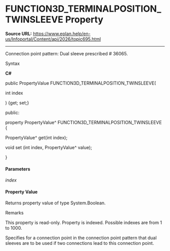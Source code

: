 # FUNCTION3D_TERMINALPOSITION_TWINSLEEVE Property

**Source URL:** https://www.eplan.help/en-us/Infoportal/Content/api/2026/topic695.html

---

Connection point pattern: Dual sleeve prescribed # 36065.

Syntax

**C#**



public PropertyValue FUNCTION3D_TERMINALPOSITION_TWINSLEEVE( 

   int index

) {get; set;}

public:

property PropertyValue^ FUNCTION3D_TERMINALPOSITION_TWINSLEEVE {

   PropertyValue^ get(int index);

   void set (int index, PropertyValue^ value);

}


#### Parameters

*index*

#### Property Value

Returns property value of type System.Boolean.

Remarks

This property is read-only. Property is indexed. Possible indexes are from 1 to 1000.

Specifies for a connection point in the connection point pattern that dual sleeves are to be used if two connections lead to this connection point.
